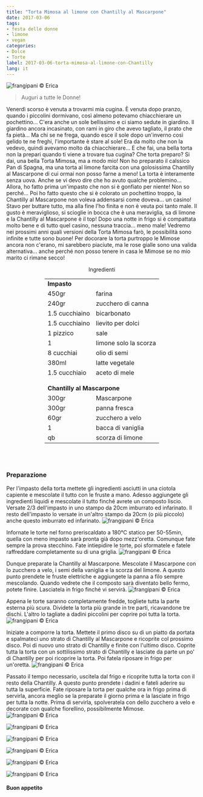 ```yaml
---
title: "Torta Mimosa al limone con Chantilly al Mascarpone"
date: 2017-03-06
tags:
- festa delle donne
- limone
- vegan
categories:
- Dolce
- Torte
label: 2017-03-06-torta-mimosa-al-limone-con-Chantilly
lang: it
---
```

![](header.jpg "frangipani © Erica")

> Auguri a tutte le Donne!

Venerdì scorso è venuta a trovarmi mia cugina. È venuta dopo pranzo, quando i piccolini dormivano, così almeno potevamo chiacchierare un pochettino... C'era anche un sole bellissimo e ci siamo sedute in giardino. Il giardino ancora incasinato, con rami in giro che avevo tagliato, il prato che fa pietà... Ma chi se ne frega, quando esce il sole dopo un'inverno così gelido te ne freghi, l'importante è stare al sole! Era da molto che non la vedevo, quindi avevamo molto da chiacchierare... E che fai, una bella torta non la prepari quando ti viene a trovare tua cugina? Che torta preparo? Si dai, una bella Torta Mimosa, ma a modo mio! Non ho preparato il calssico Pan di Spagna, ma una torta al limone farcita con una golosissima Chantilly al Mascarpone di cui ormai non posso farne a meno! La torta è interamente senza uova. Anche se vi devo dire che ho avuto qualche problemino... Allora, ho fatto prima un'impasto che non si è gonfiato per niente! Non so perché... Poi ho fatto questo che si è colorato un pochettino troppo, la Chantilly al Mascarpone non voleva addensarsi come doveva... un casino! Stavo per buttare tutto, ma alla fine l'ho finita e non è veuta poi tanto male. Il gusto è meraviglioso, si scioglie in bocca che è una meraviglia, sa di limone e la Chantilly al Mascarpone è il top! Dopo una notte in frigo si è compattata molto bene e di tutto quel casino, nessuna traccia... meno male! Vedremo nei prossimi anni quali versioni della Torta Mimosa farò, le possibilità sono infinite e tutte sono buone! Per docorare la torta purtroppo le Mimose ancora non c'erano, mi sarebbero piaciute, ma le rose gialle sono una valida alternativa... anche perché non posso tenere in casa le Mimose se no mio marito ci rimane secco!

<div id="wrapper" style="text-align: center">
  <div id="yourdiv" style="display: inline-block;">
    <div class="ingredients">
      <div class="ingredients-title">Ingredienti</div>
      <table>
        <tbody>
            <td colspan="2"><b>Impasto</b></td>
          </tr>
          <tr>
            <td>450gr</td>
            <td>farina</td>
          </tr>
          <tr>
            <td>240gr</td>
            <td>zucchero di canna</td>
          </tr>
          <tr>
            <td>1.5 cucchiaino</td>
            <td>bicarbonato</td>
          </tr>
          <tr>
            <td>1.5 cucchiaino</td>
            <td>lievito per dolci</td>
          </tr>
          <tr>
            <td>1 pizzico</td>
            <td>sale</td>
          </tr>
          <tr>
            <td>1</td>
            <td>limone solo la scorza</td>
          </tr>
          <tr>
            <td>8 cucchiai</td>
            <td>olio di semi</td>
          </tr>
          <tr>
            <td>380ml</td>
            <td>latte vegetale</td>
          </tr>
          <tr>
            <td>1.5 cucchiaio</td>
            <td>aceto di mele</td>
          </tr>
          <tr style="height: 15px;"></tr>
          <tr>          
            <td colspan="2"><b>Chantilly al Mascarpone</b></td>
          </tr>
          <tr>
            <td>300gr</td>
            <td>Mascarpone</td>
          </tr>
          <tr>
            <td>300gr</td>
            <td>panna fresca</td>
          </tr>
          <tr>
            <td>60gr</td>
            <td>zucchero a velo</td>
          </tr>
          <tr>
            <td>1</td>
            <td>bacca di vaniglia</td>
          </tr>
          <tr>
            <td>qb</td>
            <td>scorza di limone</td>
          </tr>
        </tbody>
      </table>
      <br></br>
    </div>
  </div>
</div>


<h3>
  <font color="grey">
    <i class="fa-solid fa-gears"></i>
  </font> Preparazione
</h3>

Per l'impasto della torta mettete gli ingredienti asciutti in una ciotola capiente e mescolate il tutto con le fruste a mano. Adesso aggiungete gli ingredienti liquidi e mescolate il tutto finché avrete un composto liscio.
Versate 2/3 dell'impasto in uno stampo da 20cm imburrato ed infarinato. Il resto dell'impasto lo versate in un'altro stampo da 20cm (o più piccolo) anche questo imburrato ed infarinato.
![](teglia.jpg "frangipani © Erica")

Infornate le torte nel forno preriscaldato a 180°C statico per 50-55min, quella con meno impasto sarà pronta già dopo mezz'oretta. Comunque fate sempre la prova stecchino. Fate intiepidire le torte, poi sformatele e fatele raffreddare completamente su di una griglia.
![](sfornata.jpg "frangipani © Erica")

Dunque preparate la Chantilly al Mascarpone. Mescolate il Mascarpone con lo zucchero a velo, i semi della vaniglia e la scorza del limone. A questo punto prendete le fruste elettriche e aggiungete la panna a filo sempre mescolando. Quando vedrete che il composto sarà diventato bello fermo, potete finire. Lasciatela in frigo finché vi servirà.
![](chantilly.jpg "frangipani © Erica")

Appena le torte saranno completamente fredde, togliete tutta la parte esterna più scura. Dividete la torta più grande in tre parti, ricavandone tre dischi. L'altro lo tagliate a dadini piccolini per coprire poi tutta la torta. 
![](dadini.jpg "frangipani © Erica")

Iniziate a comporre la torta. Mettete il primo disco su di un piatto da portata e spalmateci uno strato di Chantilly al Mascarpone e ricoprite col prossimo disco. Poi di nuovo uno strato di Chantilly e finite con l'ultimo disco. Coprite tutta la torta con un sottilissimo strato di Chantilly e lasciate da parte un po' di Chantilly per poi ricoprire la torta. Poi fatela riposare in frigo per un'oretta.
![](strati.jpg "frangipani © Erica")

Passato il tempo necessario, uscitela dal frigo e ricoprite tutta la torta con il resto della Chantilly. A questo punto prendete i dadini e fateli aderire su tutta la superficie. Fate riposare la torta per qualche ora in frigo prima di servirla, ancora meglio se la preparate il giorno prima e la lasciate in frigo per tutta la notte. Prima di servirla, spolveratela con dello zucchero a velo e decorate con qualche fiorellino, possibilmente Mimose.
![](risultato1.jpg "frangipani © Erica")

![](risultato2.jpg "frangipani © Erica")

![](risultato3.jpg "frangipani © Erica")

![](risultato4.jpg "frangipani © Erica")

![](risultato5.jpg "frangipani © Erica")

![](risultato6.jpg "frangipani © Erica")

<h4>Buon appetito
  <font color="red">
    <i class="fa-regular fa-face-smile"></i>
  </font>
</h4>

